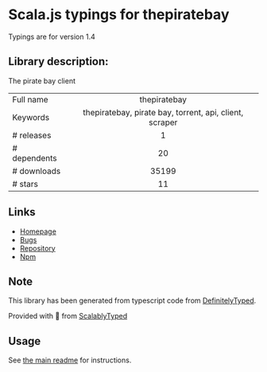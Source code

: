 
# Scala.js typings for thepiratebay

Typings are for version 1.4

## Library description:
The pirate bay client

|                    |                 |
| ------------------ | :-------------: |
| Full name          | thepiratebay |
| Keywords           | thepiratebay, pirate bay, torrent, api, client, scraper |
| # releases         | 1 |
| # dependents       | 20 |
| # downloads        | 35199 |
| # stars            | 11 |

## Links
- [Homepage](http://github.com/t3chnoboy/thepiratebay)
- [Bugs](https://github.com/t3chnoboy/thepiratebay/issues)
- [Repository](https://github.com/t3chnoboy/thepiratebay)
- [Npm](https://www.npmjs.com/package/thepiratebay)
    


## Note
This library has been generated from typescript code from [DefinitelyTyped](https://definitelytyped.org).

Provided with :purple_heart: from [ScalablyTyped](https://github.com/oyvindberg/ScalablyTyped)

## Usage
See [the main readme](../../readme.md) for instructions.


